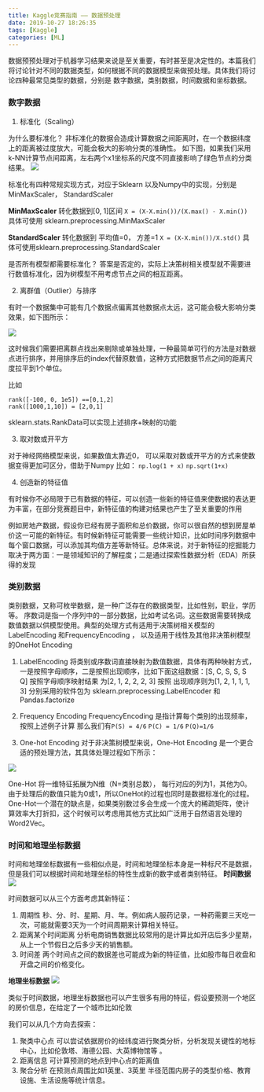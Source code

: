 ```yaml
---
title: Kaggle竞赛指南 —— 数据预处理
date: 2019-10-27 18:26:35
tags: [Kaggle]
categories: [ML]
---
```



数据预预处理对于机器学习结果来说是至关重要，有时甚至是决定性的。本篇我们将讨论针对不同的数据类型，如何根据不同的数据模型来做预处理。具体我们将讨论四种最常见类型的数据，分别是 数字数据，类别数据，时间数据和坐标数据。

### 数字数据

1.  标准化（Scaling）

为什么要标准化？ 非标准化的数据会造成计算数据之间距离时，在一个数据纬度上的距离被过度放大，可能会极大的影响分类的准确性。 如下图，如果我们采用k-NN计算节点间距离，左右两个x1坐标系的尺度不同直接影响了绿色节点的分类结果。
![](https://user-images.githubusercontent.com/1400357/91475165-19dd6e00-e893-11ea-89d3-cd7181c0bee1.png)


标准化有四种常规实现方式，对应于Sklearn 以及Numpy中的实现，分别是MinMaxScaler， StandardScaler

**MinMaxScaler**
转化数据到[0, 1]区间
`X = (X-X.min())/(X.max() - X.min())`
具体可使用 sklearn.preprocessing.MinMaxScaler

**StandardScaler**
转化数据到 平均值=0， 方差=1
`X = (X-X.min())/X.std()`
具体可使用sklearn.preprocessing.StandardScaler

是否所有模型都需要标准化？ 答案是否定的，实际上决策树相关模型就不需要进行数值标准化，因为树模型不用考虑节点之间的相互距离。

2. 离群值（Outlier）与排序

有时一个数据集中可能有几个数据点偏离其他数据点太远，这可能会极大影响分类效果，如下图所示：

![](https://user-images.githubusercontent.com/1400357/91475264-3e394a80-e893-11ea-8c2a-3d7f0682a24a.png)


这时候我们需要把离群点找出来剔除或单独处理，一种最简单可行的方法是对数据点进行排序，并用排序后的index代替原数值，这种方式把数据节点之间的距离尺度拉平到1个单位。

比如
``` 
rank([-100, 0, 1e5]) ==[0,1,2]
rank([1000,1,10]) = [2,0,1] 
```

sklearn.stats.RankData可以实现上述排序+映射的功能

3. 取对数或开平方

对于神经网络模型来说，如果数值太靠近0， 可以采取对数或开平方的方式来使数据变得更加可区分，借助于Numpy 比如：
`np.log(1 + x)`
`np.sqrt(1+x)`

4. 创造新的特征值

有时候你不必局限于已有数据的特征，可以创造一些新的特征值来使数据的表达更为丰富，在部分竞赛题目中，新特征值的构建对结果也产生了至关重要的作用

例如房地产数据，假设你已经有房子面积和总价数据，你可以很自然的想到房屋单价这一可能的新特征。有时候新特征可能需要一些统计知识，比如时间序列数据中每个窗口数据，可以添加其均值方差等新特征。总体来说，对于新特征的挖掘能力取决于两方面：一是领域知识的了解程度；二是通过探索性数据分析（EDA）所获得的发现

### 类别数据

类别数据，又称可枚举数据，是一种广泛存在的数据类型，比如性别，职业，学历等。 序数词是指一个序列中的一部分数据，比如考试名词。这些数据需要转换成数值数据以供模型使用。典型的处理方式有适用于决策树相关模型的LabelEncoding 和FrequencyEncoding ， 以及适用于线性及其他非决策树模型的OneHot Encoding

1. LabelEncoding
 将类别或序数词直接映射为数值数据，具体有两种映射方式，一是按照字母顺序，二是按照出现顺序，比如下面这组数据：[S, C, S, S, S Q]
按照字母顺序映射结果 为[2, 1, 2, 2, 2, 3] 按照 出现顺序则为[1, 2, 1, 1, 1, 3]
分别采用的软件包为  sklearn.preprocessing.LabelEncoder 和 Pandas.factorize

2. Frequency Encoding
FrequencyEncoding 是指计算每个类别的出现频率，按照上述例子计算 那么我们有`P(S) = 4/6` `P(C) = 1/6` `P(Q)=1/6`

3. One-hot Encoding 
对于非决策树模型来说，One-Hot Encoding 是一个更合适的预处理方法，其具体处理过程如下所示：

![](https://user-images.githubusercontent.com/1400357/91475326-54470b00-e893-11ea-8092-99fcdc5ae13e.png)

One-Hot 将一维特征拓展为N维（N=类别总数）， 每行对应的列为1，其他为0。
由于处理后的数值只能为0或1，所以OneHot的过程也同时是数据标准化的过程。
One-Hot一个潜在的缺点是，如果类别数过多会生成一个庞大的稀疏矩阵，使计算效率大打折扣，这个时候可以考虑用其他方式比如广泛用于自然语言处理的Word2Vec。

### 时间和地理坐标数据

时间和地理坐标数据有一些相似点是，时间和地理坐标本身是一种标尺不是数据，但是我们可以根据时间和地理坐标的特性生成新的数字或者类别特征。
**时间数据**
![](https://user-images.githubusercontent.com/1400357/91475421-780a5100-e893-11ea-8d86-96eb1cd56f7e.png)

时间数据可以从三个方面考虑其新特征：
1. 周期性
秒、分、时、星期、月、年。例如病人服药记录，一种药需要三天吃一次，可能就需要3天为一个时间周期来计算相关特征。
2. 距离某个时间距离
分析电商销售数据比较常用的是计算比如开店后多少星期，从上一个节假日之后多少天的销售额。
3. 时间差
两个时间点之间的数据差也可能成为新的特征值，比如股市每日收盘和开盘之间的价格变化。

**地理坐标数据**
![](https://user-images.githubusercontent.com/1400357/91475477-8eb0a800-e893-11ea-9692-a0d65019ee2f.png)


类似于时间数据，地理坐标数据也可以产生很多有用的特征，假设要预测一个地区的房价信息，在给定了一个城市比如伦敦

我们可以从几个方向去探索：
1. 聚类中心点
可以尝试依据房价的经纬度进行聚类分析，分析发现关键性的地标中心，比如伦敦塔、海德公园、大英博物馆等 。
2. 距离信息
可计算预测的地点到中心点的距离值
3. 聚合分析
在预测点周围比如1英里、3英里 半径范围内房子的类型价格、教育设施、生活设施等统计信息。



